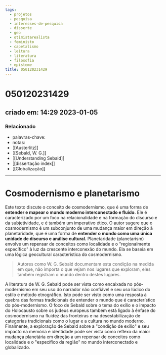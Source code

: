 ```yaml
---
tags:
  - projetos
  - pesquisa
  - interesses-de-pesquisa
  - disserte
  - geo
  - otimistarealista
  - feministo
  - capetalismo
  - leitura
  - literatura
  - filosofia
  - episteme
title: 050120231429
---
```


# 050120231429

## criado em: 14:29 2023-01-05

### Relacionado

- palavras-chave: 
- notas: 
- [[Austerlitz]]
- [[Sebald, W. G.]]
- [[Understanding Sebald]]
- [[dissertação index]]
- [[Globalização]]
---

# Cosmodernismo e planetarismo

Este texto discute o conceito de cosmodernismo, que é uma forma de **entender e mapear o mundo moderno interconectado e fluido.** Ele é caracterizado por um foco na relacionalidade e na formação do discurso e da subjetividade, e é também um imperativo ético. O autor sugere que o cosmodernismo é um subconjunto de uma mudança maior em direção à planetaridade, que é uma forma de **entender o mundo como uma única unidade de discurso e análise cultural.** Planetaridade (planetarism) envolve um repensar de conceitos como localidade e o "regionalmente específico" à luz da crescente interconexão do mundo. Ela se baseia em uma lógica geocultural característica do cosmodernismo.

>Autores como W. G. Sebald documentam esta condição na medida em que, não importa o que vejam nos lugares que exploram, eles também registram o mundo dentro destes lugares.

A literatura de W. G. Sebald pode ser vista como encaixada no pós-modernismo em seu uso do narrador não confiável e seu uso lúdico do estilo e método etnográfico. Isto pode ser visto como uma resposta à quebra das formas tradicionais de entender o mundo que é característico do pós-modernismo. O foco de Sebald sobre o tema do exílio e o impacto do Holocausto sobre os judeus europeus também está ligado à ênfase do cosmodernismo na fluidez das fronteiras e na desestabilização de categorias tradicionais como o lugar e a cultura no mundo moderno. Finalmente, a exploração de Sebald sobre a "condição de exílio" e seu impacto na memória e identidade pode ser vista como reflexo da maior mudança planetária em direção a um repensar de conceitos como localidade e o "específico da região" no mundo interconectado e globalizado.

